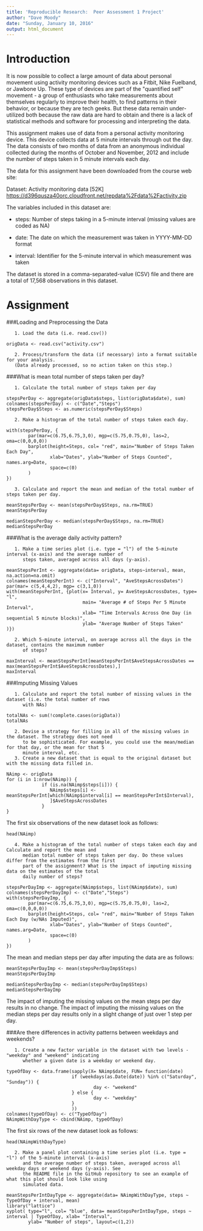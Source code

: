 ```yaml
---
title: 'Reproducible Research:  Peer Assessment 1 Project'
author: "Dave Moody"
date: "Sunday, January 10, 2016"
output: html_document
---
```


Introduction
============

It is now possible to collect a large amount of data about personal movement using activity monitoring devices such as a Fitbit, 
Nike Fuelband, or Jawbone Up. These type of devices are part of the "quantified self" movement - a group of enthusiasts who take 
measurements about themselves regularly to improve their health, to find patterns in their behavior, or because they are tech geeks. 
But these data remain under-utilized both because the raw data are hard to obtain and there is a lack of statistical methods and software
for processing and interpreting the data.

This assignment makes use of data from a personal activity monitoring device. This device collects data at 5 minute intervals through out
the day. The data consists of two months of data from an anonymous individual collected during the months of October and November, 2012 
and include the number of steps taken in 5 minute intervals each day.

The data for this assignment have been downloaded from the course web site:

Dataset: Activity monitoring data [52K] https://d396qusza40orc.cloudfront.net/repdata%2Fdata%2Factivity.zip

The variables included in this dataset are:

* steps: Number of steps taking in a 5-minute interval (missing values are coded as NA)

* date: The date on which the measurement was taken in YYYY-MM-DD format

* interval: Identifier for the 5-minute interval in which measurement was taken

The dataset is stored in a comma-separated-value (CSV) file and there are a total of 17,568 observations in 
this dataset.

Assignment
==========

###Loading and Preprocessing the Data

       1. Load the data (i.e. read.csv())
       
```{r}
origData <- read.csv("activity.csv")
```

       2. Process/transform the data (if necessary) into a format suitable for your analysis.
       (Data already processed, so no action taken on this step.)

###What is mean total number of steps taken per day?

       1. Calculate the total number of steps taken per day
       
```{r}
stepsPerDay <- aggregate(origData$steps, list(origData$date), sum)
colnames(stepsPerDay) <- c("Date","Steps")
stepsPerDay$Steps <- as.numeric(stepsPerDay$Steps)
```

       2. Make a histogram of the total number of steps taken each day.

```{r, histogram,fig.width=12 }
with(stepsPerDay, {
        par(mar=c(6.75,6.75,3,0), mgp=c(5.75,0.75,0), las=2, oma=c(0,0,0,0))
        barplot(height=Steps, col= "red", main="Number of Steps Taken Each Day",
                xlab="Dates", ylab="Number of Steps Counted", names.arg=Date,
                space=c(0)
        )
})
```

       3. Calculate and report the mean and median of the total number of steps taken per day.

```{r}
meanStepsPerDay <- mean(stepsPerDay$Steps, na.rm=TRUE)
meanStepsPerDay

medianStepsPerDay <- median(stepsPerDay$Steps, na.rm=TRUE)
medianStepsPerDay
```

###What is the average daily activity pattern?

       1. Make a time series plot (i.e. type = "l") of the 5-minute interval (x-axis) and the average number of 
          steps taken, averaged across all days (y-axis).

```{r, fig.width=12}
meanStepsPerInt <- aggregate(data= origData, steps~interval, mean, na.action=na.omit)
colnames(meanStepsPerInt) <- c("Interval", "AveStepsAcrossDates")
par(mar= c(5,4,4,2), mgp= c(3,1,0))
with(meanStepsPerInt, {plot(x= Interval, y= AveStepsAcrossDates, type= "l", 
                            main= "Average # of Steps Per 5 Minute Interval",
                            xlab= "Time Intervals Across One Day (in sequential 5 minute blocks)",
                            ylab= "Average Number of Steps Taken"
)})
```

       2. Which 5-minute interval, on average across all the days in the dataset, contains the maximum number 
          of steps?
       
```{r}
maxInterval <- meanStepsPerInt[meanStepsPerInt$AveStepsAcrossDates == max(meanStepsPerInt$AveStepsAcrossDates),]
maxInterval
```

###Imputing Missing Values

       1. Calculate and report the total number of missing values in the dataset (i.e. the total number of rows
          with NAs)
       
```{r}
totalNAs <- sum(!complete.cases(origData))
totalNAs
```

       2. Devise a strategy for filling in all of the missing values in the dataset. The strategy does not need 
          to be sophisticated. For example, you could use the mean/median for that day, or the mean for that 5
          minute interval, etc.
       3. Create a new dataset that is equal to the original dataset but with the missing data filled in.

```{r}
NAimp <- origData 
for (i in 1:nrow(NAimp)) {
             if (is.na(NAimp$steps[i])) {
                NAimp$steps[i] <- meanStepsPerInt[which(NAimp$interval[i] == meanStepsPerInt$Interval),
                ]$AveStepsAcrossDates
             }
}
```

The first six observations of the new dataset look as follows:

```{r}
head(NAimp)
```

       4. Make a histogram of the total number of steps taken each day and Calculate and report the mean and 
          median total number of steps taken per day. Do these values differ from the estimates from the first  
          part of the assignment? What is the impact of imputing missing data on the estimates of the total 
          daily number of steps?

```{r, fig.width=12}
stepsPerDayImp <- aggregate(NAimp$steps, list(NAimp$date), sum)
colnames(stepsPerDayImp) <- c("Date","Steps")
with(stepsPerDayImp, {
        par(mar=c(6.75,6.75,3,0), mgp=c(5.75,0.75,0), las=2, oma=c(0,0,0,0))
        barplot(height=Steps, col= "red", main="Number of Steps Taken Each Day (w/NAs Imputed)",
                xlab="Dates", ylab="Number of Steps Counted", names.arg=Date,
                space=c(0)
        )
})
```

The mean and median steps per day after imputing the data are as follows:

```{r}
meanStepsPerDayImp <- mean(stepsPerDayImp$Steps)
meanStepsPerDayImp

medianStepsPerDayImp <- median(stepsPerDayImp$Steps)
medianStepsPerDayImp
```

The impact of imputing the missing values on the mean steps per day results in no change.  The impact of 
imputing the missing values on the median steps per day results only in a slight change of just over 1 step per 
day.

###Are there differences in activity patterns between weekdays and weekends?

       1. Create a new factor variable in the dataset with two levels - "weekday" and "weekend" indicating 
          whether a given date is a weekday or weekend day.

```{r}
typeOfDay <- data.frame(sapply(X= NAimp$date, FUN= function(date)
                        if (weekdays(as.Date(date)) %in% c("Saturday", "Sunday")) {
                                day <- "weekend"
                        } else {
                                day <- "weekday"
                        }
                        ))
colnames(typeOfDay) <- c("TypeOfDay")                    
NAimpWithDayType <- cbind(NAimp, typeOfDay)
```

The first six rows of the new dataset look as follows:

```{r}
head(NAimpWithDayType)
```

       2. Make a panel plot containing a time series plot (i.e. type = "l") of the 5-minute interval (x-axis) 
          and the average number of steps taken, averaged across all weekday days or weekend days (y-axis). See 
          the README file in the GitHub repository to see an example of what this plot should look like using 
          simulated data.  

```{r, fig.width=12}
meanStepsPerIntDayType <- aggregate(data= NAimpWithDayType, steps ~ TypeOfDay + interval, mean)
library("lattice")
xyplot( type="l", col= "blue", data= meanStepsPerIntDayType, steps ~ interval | TypeOfDay, xlab= "Interval",
        ylab= "Number of steps", layout=c(1,2))
```












